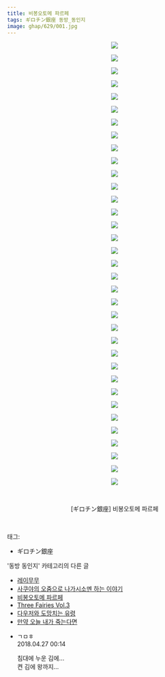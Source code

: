 ```yaml
---
title: 비봉오토메 파르페
tags: ギロチン銀座 동방_동인지
image: ghap/629/001.jpg
---
```

<div class="article">
<p style="text-align: center; clear: none; float: none;"><img src="{{ site.nasurl }}/ghap/629/001.jpg"/></p>
<p style="text-align: center; clear: none; float: none;"><img src="{{ site.nasurl }}/ghap/629/002.jpg"/></p>
<p style="text-align: center; clear: none; float: none;"><img src="{{ site.nasurl }}/ghap/629/003.jpg"/></p>
<p style="text-align: center; clear: none; float: none;"><img src="{{ site.nasurl }}/ghap/629/004.jpg"/></p>
<p style="text-align: center; clear: none; float: none;"><img src="{{ site.nasurl }}/ghap/629/005.jpg"/></p>
<p style="text-align: center; clear: none; float: none;"><img src="{{ site.nasurl }}/ghap/629/006.jpg"/></p>
<p style="text-align: center; clear: none; float: none;"><img src="{{ site.nasurl }}/ghap/629/007.jpg"/></p>
<p style="text-align: center; clear: none; float: none;"><img src="{{ site.nasurl }}/ghap/629/008.jpg"/></p>
<p style="text-align: center; clear: none; float: none;"><img src="{{ site.nasurl }}/ghap/629/009.jpg"/></p>
<p style="text-align: center; clear: none; float: none;"><img src="{{ site.nasurl }}/ghap/629/010.jpg"/></p>
<p style="text-align: center; clear: none; float: none;"><img src="{{ site.nasurl }}/ghap/629/011.jpg"/></p>
<p style="text-align: center; clear: none; float: none;"><img src="{{ site.nasurl }}/ghap/629/012.jpg"/></p>
<p style="text-align: center; clear: none; float: none;"><img src="{{ site.nasurl }}/ghap/629/013.jpg"/></p>
<p style="text-align: center; clear: none; float: none;"><img src="{{ site.nasurl }}/ghap/629/014.jpg"/></p>
<p style="text-align: center; clear: none; float: none;"><img src="{{ site.nasurl }}/ghap/629/015.jpg"/></p>
<p style="text-align: center; clear: none; float: none;"><img src="{{ site.nasurl }}/ghap/629/016.jpg"/></p>
<p style="text-align: center; clear: none; float: none;"><img src="{{ site.nasurl }}/ghap/629/017.jpg"/></p>
<p style="text-align: center; clear: none; float: none;"><img src="{{ site.nasurl }}/ghap/629/018.jpg"/></p>
<p style="text-align: center; clear: none; float: none;"><img src="{{ site.nasurl }}/ghap/629/019.jpg"/></p>
<p style="text-align: center; clear: none; float: none;"><img src="{{ site.nasurl }}/ghap/629/020.jpg"/></p>
<p style="text-align: center; clear: none; float: none;"><img src="{{ site.nasurl }}/ghap/629/021.jpg"/></p>
<p style="text-align: center; clear: none; float: none;"><img src="{{ site.nasurl }}/ghap/629/022.jpg"/></p>
<p style="text-align: center; clear: none; float: none;"><img src="{{ site.nasurl }}/ghap/629/023.jpg"/></p>
<p style="text-align: center; clear: none; float: none;"><img src="{{ site.nasurl }}/ghap/629/024.jpg"/></p>
<p style="text-align: center; clear: none; float: none;"><img src="{{ site.nasurl }}/ghap/629/025.jpg"/></p>
<p style="text-align: center; clear: none; float: none;"><img src="{{ site.nasurl }}/ghap/629/026.jpg"/></p>
<p style="text-align: center; clear: none; float: none;"><img src="{{ site.nasurl }}/ghap/629/027.jpg"/></p>
<p style="text-align: center; clear: none; float: none;"><img src="{{ site.nasurl }}/ghap/629/028.jpg"/></p>
<p style="text-align: center; clear: none; float: none;"><img src="{{ site.nasurl }}/ghap/629/029.jpg"/></p>
<p style="text-align: center; clear: none; float: none;"><img src="{{ site.nasurl }}/ghap/629/030.jpg"/></p>
<p style="text-align: center; clear: none; float: none;"><img src="{{ site.nasurl }}/ghap/629/031.jpg"/></p>
<p style="text-align: center; clear: none; float: none;"><img src="{{ site.nasurl }}/ghap/629/032.jpg"/></p>
<p style="text-align: center; clear: none; float: none;"><img src="{{ site.nasurl }}/ghap/629/033.jpg"/></p>
<p style="text-align: center; clear: none; float: none;"><img src="{{ site.nasurl }}/ghap/629/034.jpg"/></p>
<p style="text-align: center; clear: none; float: none;"><img src="{{ site.nasurl }}/ghap/629/035.jpg"/></p>
<p style="text-align: center; clear: none; float: none;"><br/></p>
<p style="text-align: center; clear: none; float: none;">[ギロチン銀座] 비봉오토메 파르페</p>
<p><br/></p>
</div><div class="tagTrail">
<p>태그: </p>
<ul>
<li>ギロチン銀座</li>
</ul>
</div><div class="another">
<p>'동방 동인지' 카테고리의 다른 글</p>
<ul>
<li><a href="/2016-07-02-ghap_631">레이무무</a></li>
<li><a href="/2016-07-02-ghap_630">사쿠야의 오줌으로 나가시소멘 하는 이야기</a></li>
<li><a href="/2016-07-02-ghap_629">비봉오토메 파르페</a></li>
<li><a href="/2016-07-02-ghap_628">Three Fairies Vol.3</a></li>
<li><a href="/2016-07-02-ghap_627">다우저와 도망치는 유령</a></li>
<li><a href="/2016-07-01-ghap_626">만약 오늘 내가 죽는다면</a></li>
</ul>
</div><div class="cb_module cb_fluid">
<div class="cb_wrt cb_profile">
<div class="comment">
<ul>
<li class="cb_thumb_off" id="comment15245804">
<div class="cb_comment_area">
<div class="cb_info_area">
<div class="cb_section">
<span class="cb_nick_name">ㄱㅁㅎ</span>
</div>
<div class="cb_section">
<span class="cb_date">2018.04.27 00:14 </span>
</div>
</div>
<div class="cb_dsc_comment">
<p class="cb_dsc">
											침대에 누운 김에...<br/>
켠 김에 왕까지...
										</p>
</div>
</div></li>
</ul>
</div>
</div><!-- commentList close -->
</div>